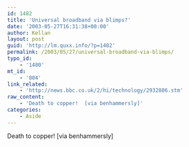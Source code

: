 ```yaml
---
id: 1482
title: 'Universal broadband via blimps?'
date: '2003-05-27T16:31:38+00:00'
author: Kellan
layout: post
guid: 'http://lm.quxx.info/?p=1482'
permalink: /2003/05/27/universal-broadband-via-blimps/
typo_id:
    - '1480'
mt_id:
    - '804'
link_related:
    - 'http://news.bbc.co.uk/2/hi/technology/2932806.stm'
raw_content:
    - 'Death to copper!  [via benhammersly]'
categories:
    - Aside
---
```


Death to copper! [via benhammersly]